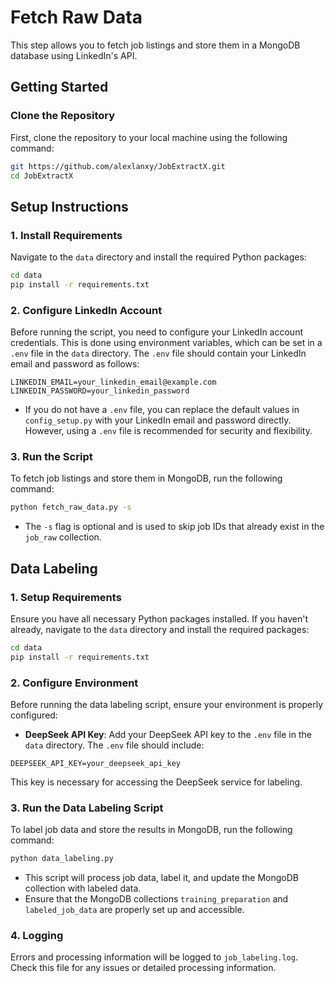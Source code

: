 # Fetch Raw Data

This step allows you to fetch job listings and store them in a MongoDB database using LinkedIn's API.

## Getting Started

### Clone the Repository

First, clone the repository to your local machine using the following command:

```bash
git https://github.com/alexlanxy/JobExtractX.git
cd JobExtractX
```


## Setup Instructions

### 1. Install Requirements

Navigate to the `data` directory and install the required Python packages:

```bash
cd data
pip install -r requirements.txt
```

### 2. Configure LinkedIn Account

Before running the script, you need to configure your LinkedIn account credentials. This is done using environment variables, which can be set in a `.env` file in the `data` directory. The `.env` file should contain your LinkedIn email and password as follows:

```
LINKEDIN_EMAIL=your_linkedin_email@example.com
LINKEDIN_PASSWORD=your_linkedin_password
```

- If you do not have a `.env` file, you can replace the default values in `config_setup.py` with your LinkedIn email and password directly. However, using a `.env` file is recommended for security and flexibility.

### 3. Run the Script

To fetch job listings and store them in MongoDB, run the following command:

```bash
python fetch_raw_data.py -s
```

- The `-s` flag is optional and is used to skip job IDs that already exist in the `job_raw` collection.


## Data Labeling

### 1. Setup Requirements

Ensure you have all necessary Python packages installed. If you haven't already, navigate to the `data` directory and install the required packages:

```bash
cd data
pip install -r requirements.txt
```

### 2. Configure Environment

Before running the data labeling script, ensure your environment is properly configured:

- **DeepSeek API Key**: Add your DeepSeek API key to the `.env` file in the `data` directory. The `.env` file should include:

```
DEEPSEEK_API_KEY=your_deepseek_api_key
```

This key is necessary for accessing the DeepSeek service for labeling.

### 3. Run the Data Labeling Script

To label job data and store the results in MongoDB, run the following command:

```bash
python data_labeling.py
```

- This script will process job data, label it, and update the MongoDB collection with labeled data.
- Ensure that the MongoDB collections `training_preparation` and `labeled_job_data` are properly set up and accessible.

### 4. Logging

Errors and processing information will be logged to `job_labeling.log`. Check this file for any issues or detailed processing information.


